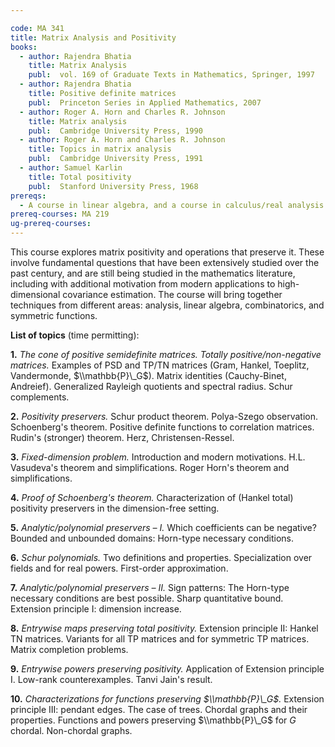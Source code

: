 ```yaml
---

code: MA 341
title: Matrix Analysis and Positivity  
books:
  - author: Rajendra Bhatia
    title: Matrix Analysis
    publ:  vol. 169 of Graduate Texts in Mathematics, Springer, 1997
  - author: Rajendra Bhatia
    title: Positive definite matrices
    publ:  Princeton Series in Applied Mathematics, 2007
  - author: Roger A. Horn and Charles R. Johnson
    title: Matrix analysis
    publ:  Cambridge University Press, 1990
  - author: Roger A. Horn and Charles R. Johnson
    title: Topics in matrix analysis
    publ:  Cambridge University Press, 1991
  - author: Samuel Karlin
    title: Total positivity
    publ:  Stanford University Press, 1968
prereqs:
  - A course in linear algebra, and a course in calculus/real analysis.
prereq-courses: MA 219
ug-prereq-courses: 
---
```



This course explores matrix positivity and operations that preserve it. These involve fundamental questions that have been extensively studied over the past century, and are still being studied in the mathematics literature, including with additional motivation from modern applications to high-dimensional covariance estimation. The course will bring together techniques from different areas: analysis, linear algebra, combinatorics, and symmetric functions.

__List of topics__ (time permitting):

__1.__ _The cone of positive semidefinite matrices. Totally positive/non-negative matrices._
Examples of PSD and TP/TN matrices (Gram, Hankel, Toeplitz, Vandermonde, $\\mathbb{P}\_G$). Matrix identities (Cauchy-Binet, Andreief). Generalized Rayleigh quotients and spectral radius. Schur complements.

__2.__ _Positivity preservers._
Schur product theorem. Polya-Szego observation. Schoenberg's theorem. Positive definite functions to correlation matrices. Rudin's (stronger) theorem. Herz, Christensen-Ressel. 

__3.__ _Fixed-dimension problem._
Introduction and modern motivations. H.L. Vasudeva's theorem and simplifications. Roger Horn's theorem and simplifications.

__4.__ _Proof of Schoenberg's theorem._
Characterization of (Hankel total) positivity preservers in the dimension-free setting.

__5.__ _Analytic/polynomial preservers – I._
Which coefficients can be negative? Bounded and unbounded domains: Horn-type necessary conditions.

__6.__ _Schur polynomials._
Two definitions and properties. Specialization over fields and for real powers. First-order approximation.

__7.__ _Analytic/polynomial preservers – II._
Sign patterns: The Horn-type necessary conditions are best possible. Sharp quantitative bound. Extension principle I: dimension increase.

__8.__ _Entrywise maps preserving total positivity._
Extension principle II: Hankel TN matrices. Variants for all TP matrices and for symmetric TP matrices. Matrix completion problems.

__9.__ _Entrywise powers preserving positivity._
Application of Extension principle I. Low-rank counterexamples. Tanvi Jain's result.

__10.__ _Characterizations for functions preserving $\\mathbb{P}\_G$._
Extension principle III: pendant edges. The case of trees. Chordal graphs and their properties. Functions and powers preserving $\\mathbb{P}\_G$ for $G$ chordal. Non-chordal graphs.

